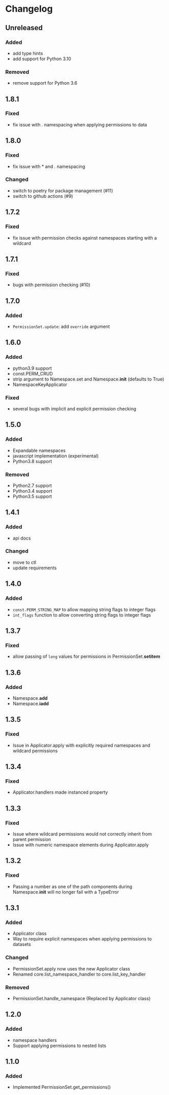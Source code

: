 # Changelog


## Unreleased
### Added
- add type hints
- add support for Python 3.10
### Removed
- remove support for Python 3.6


## 1.8.1
### Fixed
- fix issue with *.* namespacing when applying permissions to data


## 1.8.0
### Fixed
- fix issue with * and *.* namespacing
### Changed
- switch to poetry for package management (#11)
- switch to github actions (#9)


## 1.7.2
### Fixed
- fix issue with permission checks against namespaces starting with a wildcard


## 1.7.1
### Fixed
- bugs with permission checking (#10)


## 1.7.0
### Added
- `PermissionSet.update`: add `override` argument


## 1.6.0
### Added
- python3.9 support
- const.PERM_CRUD
- strip argument to Namespace.set and Namespace.__init__ (defaults to True)
- NamespaceKeyApplicator
### Fixed
- several bugs with implicit and explicit permission checking


## 1.5.0
### Added
- Expandable namespaces
- javascript implementation (experimental)
- Python3.8 support
### Removed
- Python2.7 support
- Python3.4 support
- Python3.5 support


## 1.4.1
### Added
- api docs
### Changed
- move to ctl
- update requirements


## 1.4.0
### Added
- `const.PERM_STRING_MAP` to allow mapping string flags to integer flags
- `int_flags` function to allow converting string flags to integer flags


## 1.3.7
### Fixed
- allow passing of `long` values for permissions in PermissionSet.__setitem__


## 1.3.6
### Added
- Namespace.__add__
- Namespace.__iadd__


## 1.3.5
### Fixed
- Issue in Applicator.apply with explicitly required namespaces and wildcard permissions


## 1.3.4
### Fixed
- Applicator.handlers made instanced property


## 1.3.3
### Fixed
- Issue where wildcard permissions would not correctly inherit from parent permission
- Issue with numeric namespace elements during Applicator.apply


## 1.3.2
### Fixed
- Passing a number as one of the path components during Namespace.__init__ will no longer fail with a TypeError


## 1.3.1
### Added
- Applicator class
- Way to require explicit namespaces when applying permissions to datasets
### Changed
- PermissionSet.apply now uses the new Applicator class
- Renamed core.list_namespace_handler to core.list_key_handler
### Removed
- PermissionSet.handle_namespace (Replaced by Applicator class)


## 1.2.0
### Added
- namespace handlers
- Support applying permissions to nested lists


## 1.1.0
### Added
- Implemented PermissionSet.get_permissions()